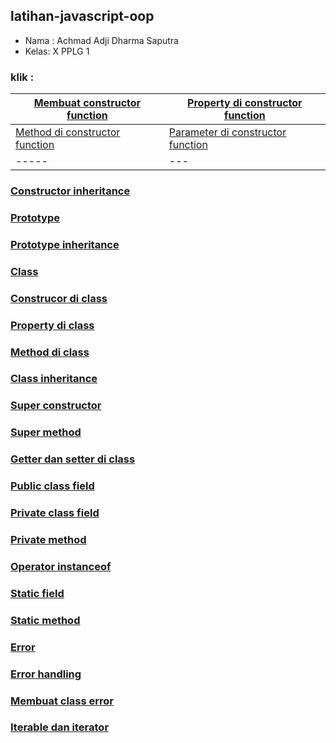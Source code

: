 ## latihan-javascript-oop

- Nama : Achmad Adji Dharma Saputra
- Kelas: X PPLG 1

### klik :

| [Membuat constructor function](OOP/Membuat%20constructor%20function/) | [Property di constructor function](OOP/Property%20di%20constructor%20function/) |
| ----- | --- |
| [Method di constructor function](OOP/Method%20di%20constructor%20function/) | [Parameter di constructor function](OOP/Parameter%20di%20constructor%20function/) |
| ----- | ---  |

### 

### 

### 

### 

### [Constructor inheritance](OOP/Constructor%20inheritance/)

### [Prototype](OOP/Prototype/)

### [Prototype inheritance](OOP/Prototype%20inheritance/)

### [Class](OOP/Class/)

### [Construcor di class]()

### [Property di class]()

### [Method di class]()

### [Class inheritance]()

### [Super constructor]()

### [Super method]()

### [Getter dan setter di class]()

### [Public class field]()

### [Private class field]()

### [Private method]()

### [Operator instanceof]()

### [Static field]()

### [Static method]()

### [Error]()

### [Error handling]()

### [Membuat class error]()

### [Iterable dan iterator]()

### []()